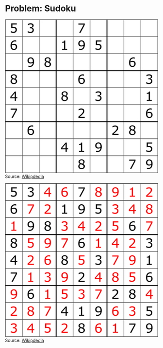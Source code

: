 # Problem: Sudoku

![Sudoku Puzzle](images/Sudoku_Puzzle_by_L2G-20050714_standardized_layout.svg.png)
Source: [Wikipdedia](https://en.wikipedia.org/wiki/Sudoku)


![Sudoku Puzzle](images/Sudoku_Puzzle_by_L2G-20050714_solution_standardized_layout.svg.png)
Source: [Wikipdedia](https://en.wikipedia.org/wiki/Sudoku)
